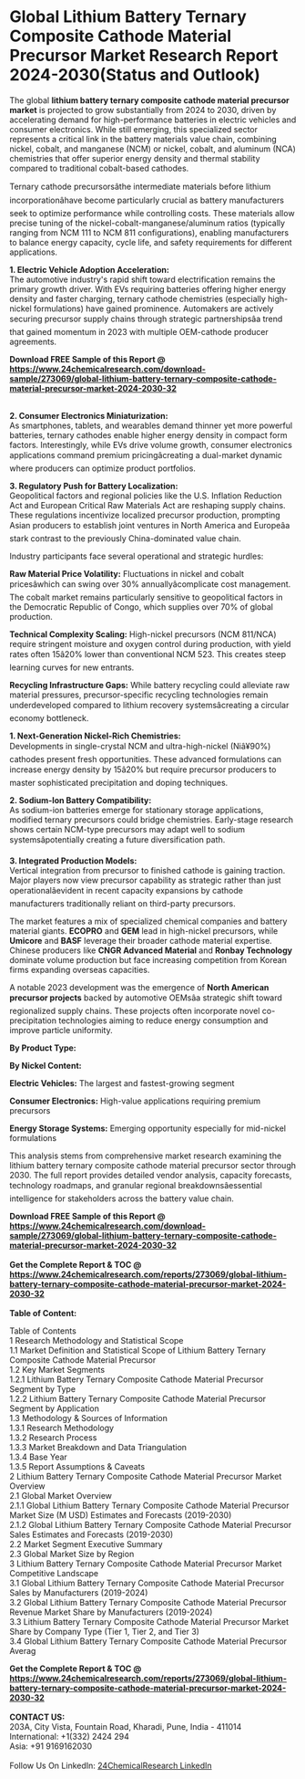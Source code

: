 <h1>Global Lithium Battery Ternary Composite Cathode Material Precursor Market Research Report 2024-2030(Status and Outlook)</h1><p>The global <strong>lithium battery ternary composite cathode material precursor market</strong> is projected to grow substantially from 2024 to 2030, driven by accelerating demand for high-performance batteries in electric vehicles and consumer electronics. While still emerging, this specialized sector represents a critical link in the battery materials value chain, combining nickel, cobalt, and manganese (NCM) or nickel, cobalt, and aluminum (NCA) chemistries that offer superior energy density and thermal stability compared to traditional cobalt-based cathodes.</p><p>Ternary cathode precursorsâthe intermediate materials before lithium incorporationâhave become particularly crucial as battery manufacturers seek to optimize performance while controlling costs. These materials allow precise tuning of the nickel-cobalt-manganese/aluminum ratios (typically ranging from NCM 111 to NCM 811 configurations), enabling manufacturers to balance energy capacity, cycle life, and safety requirements for different applications.</p><p><strong>1. Electric Vehicle Adoption Acceleration:</strong><br>
The automotive industry's rapid shift toward electrification remains the primary growth driver. With EVs requiring batteries offering higher energy density and faster charging, ternary cathode chemistries (especially high-nickel formulations) have gained prominence. Automakers are actively securing precursor supply chains through strategic partnershipsâa trend that gained momentum in 2023 with multiple OEM-cathode producer agreements.</p><div><b>Download FREE Sample of this Report @ 
            <a href="https://www.24chemicalresearch.com/download-sample/273069/global-lithium-battery-ternary-composite-cathode-material-precursor-market-2024-2030-32">
            https://www.24chemicalresearch.com/download-sample/273069/global-lithium-battery-ternary-composite-cathode-material-precursor-market-2024-2030-32</a></b></div><br><p><strong>2. Consumer Electronics Miniaturization:</strong><br>
As smartphones, tablets, and wearables demand thinner yet more powerful batteries, ternary cathodes enable higher energy density in compact form factors. Interestingly, while EVs drive volume growth, consumer electronics applications command premium pricingâcreating a dual-market dynamic where producers can optimize product portfolios.</p><p><strong>3. Regulatory Push for Battery Localization:</strong><br>
Geopolitical factors and regional policies like the U.S. Inflation Reduction Act and European Critical Raw Materials Act are reshaping supply chains. These regulations incentivize localized precursor production, prompting Asian producers to establish joint ventures in North America and Europeâa stark contrast to the previously China-dominated value chain.</p><p>Industry participants face several operational and strategic hurdles:</p><p><strong>Raw Material Price Volatility:</strong> Fluctuations in nickel and cobalt pricesâwhich can swing over 30% annuallyâcomplicate cost management. The cobalt market remains particularly sensitive to geopolitical factors in the Democratic Republic of Congo, which supplies over 70% of global production.</p><p><strong>Technical Complexity Scaling:</strong> High-nickel precursors (NCM 811/NCA) require stringent moisture and oxygen control during production, with yield rates often 15â20% lower than conventional NCM 523. This creates steep learning curves for new entrants.</p><p><strong>Recycling Infrastructure Gaps:</strong> While battery recycling could alleviate raw material pressures, precursor-specific recycling technologies remain underdeveloped compared to lithium recovery systemsâcreating a circular economy bottleneck.</p><p><strong>1. Next-Generation Nickel-Rich Chemistries:</strong><br>
Developments in single-crystal NCM and ultra-high-nickel (Niâ¥90%) cathodes present fresh opportunities. These advanced formulations can increase energy density by 15â20% but require precursor producers to master sophisticated precipitation and doping techniques.</p><p><strong>2. Sodium-Ion Battery Compatibility:</strong><br>
As sodium-ion batteries emerge for stationary storage applications, modified ternary precursors could bridge chemistries. Early-stage research shows certain NCM-type precursors may adapt well to sodium systemsâpotentially creating a future diversification path.</p><p><strong>3. Integrated Production Models:</strong><br>
Vertical integration from precursor to finished cathode is gaining traction. Major players now view precursor capability as strategic rather than just operationalâevident in recent capacity expansions by cathode manufacturers traditionally reliant on third-party precursors.</p><p>The market features a mix of specialized chemical companies and battery material giants. <strong>ECOPRO</strong> and <strong>GEM</strong> lead in high-nickel precursors, while <strong>Umicore</strong> and <strong>BASF</strong> leverage their broader cathode material expertise. Chinese producers like <strong>CNGR Advanced Material</strong> and <strong>Ronbay Technology</strong> dominate volume production but face increasing competition from Korean firms expanding overseas capacities.</p><p>A notable 2023 development was the emergence of <strong>North American precursor projects</strong> backed by automotive OEMsâa strategic shift toward regionalized supply chains. These projects often incorporate novel co-precipitation technologies aiming to reduce energy consumption and improve particle uniformity.</p><p><strong>By Product Type:</strong></p><p><strong>By Nickel Content:</strong></p><p><strong>Electric Vehicles:</strong> The largest and fastest-growing segment</p><p><strong>Consumer Electronics:</strong> High-value applications requiring premium precursors</p><p><strong>Energy Storage Systems:</strong> Emerging opportunity especially for mid-nickel formulations</p><p>This analysis stems from comprehensive market research examining the lithium battery ternary composite cathode material precursor sector through 2030. The full report provides detailed vendor analysis, capacity forecasts, technology roadmaps, and granular regional breakdownsâessential intelligence for stakeholders across the battery value chain.</p><div><b>Download FREE Sample of this Report @ 
            <a href="https://www.24chemicalresearch.com/download-sample/273069/global-lithium-battery-ternary-composite-cathode-material-precursor-market-2024-2030-32">
            https://www.24chemicalresearch.com/download-sample/273069/global-lithium-battery-ternary-composite-cathode-material-precursor-market-2024-2030-32</a></b></div><br><div><b>Get the Complete Report & TOC @ 
            <a href="https://www.24chemicalresearch.com/reports/273069/global-lithium-battery-ternary-composite-cathode-material-precursor-market-2024-2030-32">
            https://www.24chemicalresearch.com/reports/273069/global-lithium-battery-ternary-composite-cathode-material-precursor-market-2024-2030-32</a></b></div><br>
            <b>Table of Content:</b><p>Table of Contents<br />
1 Research Methodology and Statistical Scope<br />
1.1 Market Definition and Statistical Scope of Lithium Battery Ternary Composite Cathode Material Precursor<br />
1.2 Key Market Segments<br />
1.2.1 Lithium Battery Ternary Composite Cathode Material Precursor Segment by Type<br />
1.2.2 Lithium Battery Ternary Composite Cathode Material Precursor Segment by Application<br />
1.3 Methodology & Sources of Information<br />
1.3.1 Research Methodology<br />
1.3.2 Research Process<br />
1.3.3 Market Breakdown and Data Triangulation<br />
1.3.4 Base Year<br />
1.3.5 Report Assumptions & Caveats<br />
2 Lithium Battery Ternary Composite Cathode Material Precursor Market Overview<br />
2.1 Global Market Overview<br />
2.1.1 Global Lithium Battery Ternary Composite Cathode Material Precursor Market Size (M USD) Estimates and Forecasts (2019-2030)<br />
2.1.2 Global Lithium Battery Ternary Composite Cathode Material Precursor Sales Estimates and Forecasts (2019-2030)<br />
2.2 Market Segment Executive Summary<br />
2.3 Global Market Size by Region<br />
3 Lithium Battery Ternary Composite Cathode Material Precursor Market Competitive Landscape<br />
3.1 Global Lithium Battery Ternary Composite Cathode Material Precursor Sales by Manufacturers (2019-2024)<br />
3.2 Global Lithium Battery Ternary Composite Cathode Material Precursor Revenue Market Share by Manufacturers (2019-2024)<br />
3.3 Lithium Battery Ternary Composite Cathode Material Precursor Market Share by Company Type (Tier 1, Tier 2, and Tier 3)<br />
3.4 Global Lithium Battery Ternary Composite Cathode Material Precursor Averag</p><div><b>Get the Complete Report & TOC @ 
            <a href="https://www.24chemicalresearch.com/reports/273069/global-lithium-battery-ternary-composite-cathode-material-precursor-market-2024-2030-32">
            https://www.24chemicalresearch.com/reports/273069/global-lithium-battery-ternary-composite-cathode-material-precursor-market-2024-2030-32</a></b></div><br><b>CONTACT US:</b><br>
            203A, City Vista, Fountain Road, Kharadi, Pune, India - 411014<br>
            International: +1(332) 2424 294<br>
            Asia: +91 9169162030 <br><br>
            Follow Us On LinkedIn: <a href="https://www.linkedin.com/company/24chemicalresearch/">24ChemicalResearch LinkedIn</a>